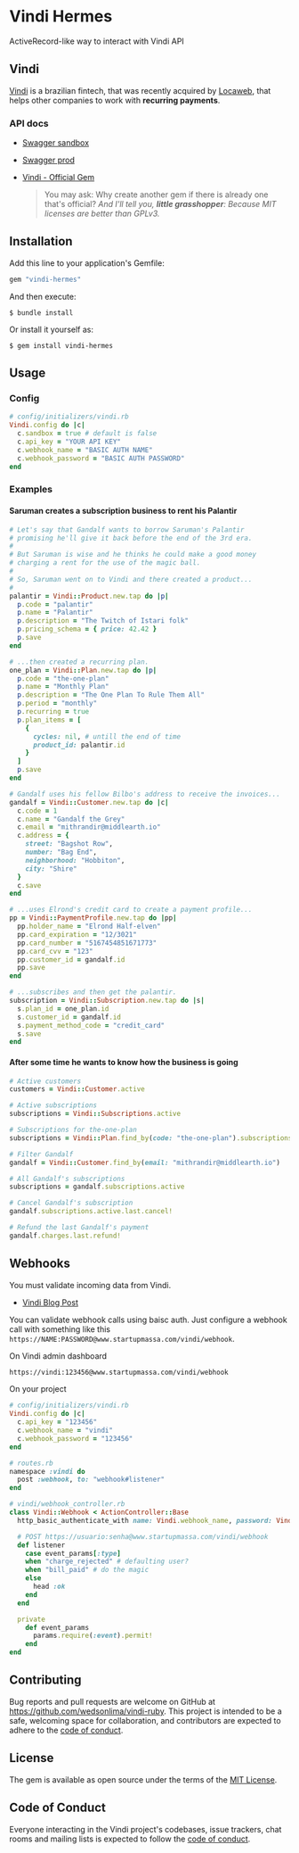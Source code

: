 # Vindi Hermes

ActiveRecord-like way to interact with Vindi API

## Vindi

[Vindi](https://vindi.com.br) is a brazilian fintech, that was recently acquired by [Locaweb](https://blog.vindi.com.br/agora-a-vindi-faz-parte-do-grupo-locaweb), that helps other companies to work with **recurring payments**.

### API docs

  * [Swagger sandbox](https://vindi.github.io/api-docs/dist/?url=https://sandbox-app.vindi.com.br/api/v1/docs#/)
  * [Swagger prod](https://vindi.github.io/api-docs/dist)
  *
    [Vindi - Official Gem](https://github.com/vindi/vindi-ruby)

    > You may ask: Why create another gem if there is already one that's official?
    > *And I'll tell you, **little grasshopper**: Because MIT licenses are better than GPLv3.*

## Installation

Add this line to your application's Gemfile:

```ruby
gem "vindi-hermes"
```

And then execute:

    $ bundle install

Or install it yourself as:

    $ gem install vindi-hermes

## Usage

### Config

```ruby
# config/initializers/vindi.rb
Vindi.config do |c|
  c.sandbox = true # default is false
  c.api_key = "YOUR API KEY"
  c.webhook_name = "BASIC AUTH NAME"
  c.webhook_password = "BASIC AUTH PASSWORD"
end
```

### Examples

#### Saruman creates a subscription business to rent his Palantir

```ruby
# Let's say that Gandalf wants to borrow Saruman's Palantir
# promising he'll give it back before the end of the 3rd era.
#
# But Saruman is wise and he thinks he could make a good money
# charging a rent for the use of the magic ball.
#
# So, Saruman went on to Vindi and there created a product...
#
palantir = Vindi::Product.new.tap do |p|
  p.code = "palantir"
  p.name = "Palantir"
  p.description = "The Twitch of Istari folk"
  p.pricing_schema = { price: 42.42 }
  p.save
end

# ...then created a recurring plan.
one_plan = Vindi::Plan.new.tap do |p|
  p.code = "the-one-plan"
  p.name = "Monthly Plan"
  p.description = "The One Plan To Rule Them All"
  p.period = "monthly"
  p.recurring = true
  p.plan_items = [
    {
      cycles: nil, # untill the end of time
      product_id: palantir.id
    }
  ]
  p.save
end

# Gandalf uses his fellow Bilbo's address to receive the invoices...
gandalf = Vindi::Customer.new.tap do |c|
  c.code = 1
  c.name = "Gandalf the Grey"
  c.email = "mithrandir@middlearth.io"
  c.address = {
    street: "Bagshot Row",
    number: "Bag End",
    neighborhood: "Hobbiton",
    city: "Shire"
  }
  c.save
end

# ...uses Elrond's credit card to create a payment profile...
pp = Vindi::PaymentProfile.new.tap do |pp|
  pp.holder_name = "Elrond Half-elven"
  pp.card_expiration = "12/3021"
  pp.card_number = "5167454851671773"
  pp.card_cvv = "123"
  pp.customer_id = gandalf.id
  pp.save
end

# ...subscribes and then get the palantir.
subscription = Vindi::Subscription.new.tap do |s|
  s.plan_id = one_plan.id
  s.customer_id = gandalf.id
  s.payment_method_code = "credit_card"
  s.save
end
```

#### After some time he wants to know how the business is going

```ruby
# Active customers
customers = Vindi::Customer.active

# Active subscriptions
subscriptions = Vindi::Subscriptions.active

# Subscriptions for the-one-plan
subscriptions = Vindi::Plan.find_by(code: "the-one-plan").subscriptions

# Filter Gandalf
gandalf = Vindi::Customer.find_by(email: "mithrandir@middlearth.io")

# All Gandalf's subscriptions
subscriptions = gandalf.subscriptions.active

# Cancel Gandalf's subscription
gandalf.subscriptions.active.last.cancel!

# Refund the last Gandalf's payment
gandalf.charges.last.refund!
```

## Webhooks

You must validate incoming data from Vindi.
  * [Vindi Blog Post](https://atendimento.vindi.com.br/hc/pt-br/articles/203305800)

You can validate webhook calls using baisc auth.
Just configure a webhook call with something like this `https://NAME:PASSWORD@www.startupmassa.com/vindi/webhook`.

On Vindi admin dashboard

```bash
https://vindi:123456@www.startupmassa.com/vindi/webhook
```

On your project

```ruby
# config/initializers/vindi.rb
Vindi.config do |c|
  c.api_key = "123456"
  c.webhook_name = "vindi"
  c.webhook_password = "123456"
end

# routes.rb
namespace :vindi do
  post :webhook, to: "webhook#listener"
end

# vindi/webhook_controller.rb
class Vindi::Webhook < ActionController::Base
  http_basic_authenticate_with name: Vindi.webhook_name, password: Vindi.webhook_password

  # POST https://usuario:senha@www.startupmassa.com/vindi/webhook
  def listener
    case event_params[:type]
    when "charge_rejected" # defaulting user?
    when "bill_paid" # do the magic
    else
      head :ok
    end
  end

  private
    def event_params
      params.require(:event).permit!
    end
end
```

## Contributing

Bug reports and pull requests are welcome on GitHub at https://github.com/wedsonlima/vindi-ruby. This project is intended to be a safe, welcoming space for collaboration, and contributors are expected to adhere to the [code of conduct](https://github.com/wedsonlima/vindi-ruby/blob/main/CODE_OF_CONDUCT.md).

## License

The gem is available as open source under the terms of the [MIT License](https://opensource.org/licenses/MIT).

## Code of Conduct

Everyone interacting in the Vindi project's codebases, issue trackers, chat rooms and mailing lists is expected to follow the [code of conduct](https://github.com/wedsonlima/vindi-ruby/blob/main/CODE_OF_CONDUCT.md).
